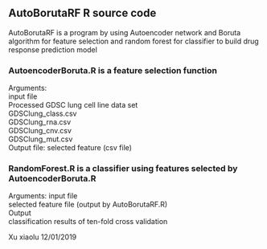 ## AutoBorutaRF R source code
AutoBorutaRF is a program by using Autoencoder network and Boruta algorithm for feature selection and random forest for classifier to build drug response prediction model

### AutoencoderBoruta.R is a feature selection function 

Arguments:  
input file       
Processed GDSC lung cell line data set  
GDSClung_class.csv  
GDSClung_rna.csv  
GDSClung_cnv.csv  
GDSClung_mut.csv  
Output file:
selected feature (csv file)  

### RandomForest.R is a classifier using features selected by AutoencoderBoruta.R  

Arguments:
input file     
selected feature file (output by AutoBorutaRF.R)  
Output         
classification results of ten-fold cross validation  


Xu xiaolu 12/01/2019

